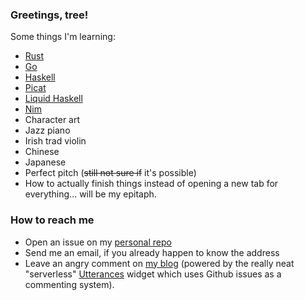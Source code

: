 ### Greetings, tree!

Some things I'm learning:

* [Rust](https://www.rust-lang.org)
* [Go](https://go.dev)
* [Haskell](https://www.haskell.org)
* [Picat](http://picat-lang.org)
* [Liquid Haskell](https://ucsd-progsys.github.io/liquidhaskell-blog)
* [Nim](https://nim-lang.org)
* Character art
* Jazz piano
* Irish trad violin
* Chinese
* Japanese
* Perfect pitch (~~still not sure if~~ it's possible)
* How to actually finish things instead of opening a new tab for everything... will be my epitaph.

### How to reach me

* Open an issue on my [personal repo](https://github.com/DestyNova/DestyNova)
* Send me an email, if you already happen to know the address
* Leave an angry comment on [my blog](https://overto.eu) (powered by the really neat "serverless" [Utterances](https://utteranc.es) widget which uses Github issues as a commenting system).
